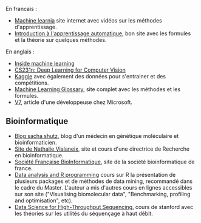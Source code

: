 En francais :

* [Machine learnia](https://machinelearnia.com/machine-learning/) site internet avec vidéos sur les méthodes d'apprentissage.
* [Introduction à l'apprentissage automatique](https://projeduc.github.io/intro_apprentissage_automatique/), bon site avec les formules et la théorie sur quelques méthodes.

En anglais :

* [Inside machine learning](https://inside-machinelearning.com/)
* [CS231n: Deep Learning for Computer Vision](https://cs231n.github.io/)
* [Kaggle](https://www.kaggle.com) avec également des données pour s'entrainer et des compétitions.
* [Machine Learning Glossary](https://ml-cheatsheet.readthedocs.io/en/latest/index.html), site complet avec les méthodes et les formules.
* [V7](https://www.v7labs.com/authors/pragati-baheti), article d'une développeuse chez Microsoft.

## Bioinformatique

* [Blog sacha shutz](https://dridk.me/), blog d'un médecin en génétique moléculaire et bioinformaticien.
* [Site de Nathalie Vialaneix](https://dridk.me/), site et cours d'une directrice de Recherche en bioinformatique.
* [Société Française BioInformatique](https://www.sfbi.fr/), site de la société bioinformatique de france.
* [Data analysis and R programming](https://lgatto.github.io/2017_11_09_Rcourse_Jena/index.html) cours sur R la présentation de plusieurs packages et de méthodes de data mining, recommandé dans le cadre du Master. L'auteur a mis d'autres cours en lignes accessibles sur son site ("Visualising biomolecular data", "Benchmarking, profiling and optimisation", etc).
* [Data Science for High-Throughput Sequencing.](https://data-science-sequencing.github.io/) cours de stanford avec les théories sur les utilités du séquençage à haut débit.
